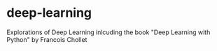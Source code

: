 # deep-learning
Explorations of Deep Learning inlcuding the book "Deep Learning with Python" by Francois Chollet
